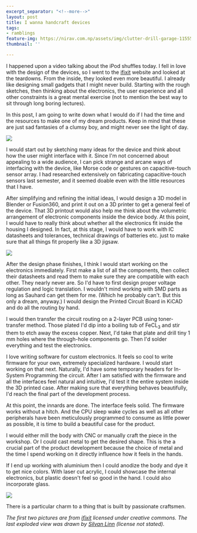 ```yaml
---
excerpt_separator: "<!--more-->"
layout: post
title: I wanna handcraft devices
tags:
- ramblings
feature-img: https://nirav.com.np/assets/img/clutter-drill-garage-115558.jpg
thumbnail: ''

---
```

I happened upon a video talking about the iPod shuffles today. I fell in love with the design of the devices, so I went to the [ifixit](https://www.ifixit.com/Teardown/iPod+shuffle+3rd+Generation+Teardown/673) website and looked at the teardowns. From the inside, they looked even more beautiful. I already like designing small gadgets that I might never build. Starting with the rough sketches, then thinking about the electronics, the user experience and all other constraints is a great mental exercise (not to mention the best way to sit through long boring lectures).

<!--more-->

In this post, I am going to write down what I would do if I had the time and the resources to make one of my dream products. Keep in mind that these are just sad fantasies of a clumsy boy, and might never see the light of day.

![](https://nirav.com.np/assets/img/EamggrwEhwoBS16W.full.jpg)

I would start out by sketching many ideas for the device and think about how the user might interface with it. Since I'm not concerned about appealing to a wide audience, I can pick strange and arcane ways of interfacing with the device, like Morse code or gestures on capacitive-touch sensor array. I had researched extensively on fabricating capacitive-touch sensors last semester, and it seemed doable even with the little resources that I have.

After simplifying and refining the initial ideas, I would design a 3D model in Blender or Fusion360, and print it out on a 3D printer to get a general feel of the device. That 3D printout would also help me think about the volumetric arrangement of electronic components inside the device body. At this point, I would have to really think about whether all the electronics fit inside the housing I designed. In fact, at this stage, I would have to work with IC datasheets and tolerances, technical drawings of batteries etc. just to make sure that all things fit properly like a 3D jigsaw.

![](https://nirav.com.np/assets/img/ipodsh3.jpg)

After the design phase finishes, I think I would start working on the electronics immediately. First make a list of all the components, then collect their datasheets and read them to make sure they are compatible with each other. They nearly never are. So I'd have to first design proper voltage regulation and logic translation. I wouldn't mind working with SMD parts as long as Sauhard can get them for me. (Which he probably can't. But this only a dream, anyway.) I would design the Printed Circuit Board in KiCAD and do all the routing by hand.

I would then transfer the circuit routing on a 2-layer PCB using toner-transfer method. Those plated I'd dip into a boiling tub of FeCL<sub>3</sub> and stir them to etch away the excess copper. Next, I'd take that plate and drill tiny 1 mm holes where the through-hole components go. Then I'd solder everything and test the electronics.

I love writing software for custom electronics. It feels so cool to write firmware for your own, extremely specialized hardware. I would start working on that next. Naturally, I'd have some temporary headers for  In-System Programming the circuit. After I am satisfied with the firmware and all the interfaces feel natural and intuitive, I'd test it the entire system inside the 3D printed case. After making sure that everything behaves beautifully, I'd reach the final part of the development process.

At this point, the innards are done. The interface feels solid. The firmware works without a hitch. And the CPU sleep wake cycles as well as all other peripherals have been meticulously programmed to consume as little power as possible, it is time to build a beautiful case for the product.

I would either mill the body with CNC or manually craft the piece in the workshop. Or I could cast metal to get the desired shape. This is the a crucial part of the product development because the choice of metal and the time I spend working on it directly influence how it feels in the hands.

If I end up working with aluminium then I could anodize the body and dye it to get nice colors. With laser cut acrylic, I could showcase the internal electronics, but plastic doesn't feel so good in the hand. I could also incorporate glass.

![](https://nirav.com.np/assets/img/tech_1.jpg)

There is a particular charm to a thing that is built by passionate craftsmen.

_The first two pictures are from_ [_ifixit_](https://ifixit.com) _licensed under creative commons. The last exploded view was drawn by_ [_Silvan Linn_](http://www.silvanlinn.com) _(license not stated)._